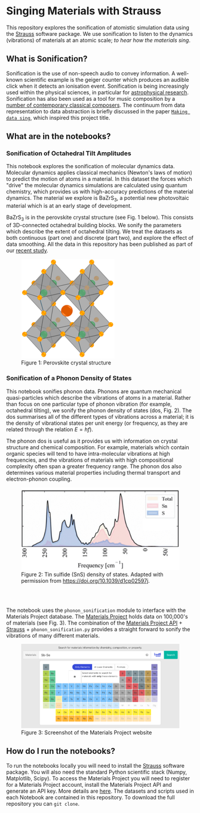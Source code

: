 # Singing Materials with Strauss

This repository explores the sonification of atomistic simulation data using the [Strauss](https://www.audiouniverse.org/research/strauss) software package.
We use sonification to listen to the dynamics (vibrations) of materials at an atomic scale; *to hear how the materials sing*.

## What is Sonification?

Sonification is the use of non-speech audio to convey information. A well-known scientific example is the geiger counter which produces an audible click when it detects an ionisation event. Sonification is being increasingly used within the physical sciences, in particular for [astrophysical research](https://www.scientificamerican.com/video/listen-to-the-astonishing-chirp-of-two-black-holes-merging). 
Sonification has also been used as a tool for music composition by a [number of contemporary classical composers](https://www.straebel.com/files/Straebel%202010_Sonification%20Metaphor.pdf). 
The continuum from data representation to data abstraction is briefly discussed in the paper [`Making data sing`](https://www.researchgate.net/profile/Atau-Tanaka/publication/312740596_Making_Data_Sing_Embodied_Approaches_to_Sonification/links/5fc6b5f2299bf188d4e8d59e/Making-Data-Sing-Embodied-Approaches-to-Sonification.pdf), which inspired this project title.

## What are in the notebooks?

### Sonification of Octahedral Tilt Amplitudes

This notebook explores the sonification of molecular dynamics data.
Molecular dynamics applies classical mechanics (Newton's laws of motion) to predict the motion of atoms in a material. In this dataset the forces which "drive" the molecular dynamics simulations are calculated using quantum chemistry, 
which provides us with high-accuracy predictions of the material dynamics. 
The material we explore is BaZrS<sub>3</sub>, a potential new photovoltaic material which is at an early stage of development. 

BaZrS<sub>3</sub> is in the perovskite crystal structure (see Fig. 1 below). This consists of 3D-connected octahedral building blocks.
We sonify the parameters which describe the extent of octahedral tilting. We treat the datasets as both continuous (part one) and discrete (part two), and explore the effect of data smoothing. 
All the data in this repository has been published as part of our [recent study](https://pubs.acs.org/doi/10.1021/acs.jpclett.4c03517). 

<figure>
    <img src="./assets/img/perovskite_structure.png"
         alt="Perovskite crystal structure"
         width="250">
    <figcaption>Figure 1: Perovskite crystal structure</figcaption>
</figure>

### Sonification of a Phonon Density of States

This notebook sonifies phonon data.
Phonons are quantum mechanical quasi-particles which describe the vibrations of atoms in a material. 
Rather than focus on one particular type of phonon vibration (for example, octahedral tilting), we sonify the phonon density of states (dos, Fig. 2). The dos summarises all of the different types of vibrations across a material; 
it is the density of vibrational states per unit energy (or frequency, as they are related through the relation $E=hf$).

The phonon dos is useful as it provides us with information on crystal structure and chemical composition.
For example, materials which contain organic species will tend to have intra-molecular vibrations at high frequencies, and the vibrations of materials with high compositional complexity often span a greater frequency range.
The phonon dos also determines various material properties including thermal transport and electron-phonon coupling.

<figure>
    <img src="./assets/img/SnS_dos.png"
         alt="Tin sulfide (SnS) density of states."
         width="500">
    <figcaption>Figure 2: Tin sulfide (SnS) density of states. Adapted with permission from <a href="https://doi.org/10.1039/d1cp02597j">https://doi.org/10.1039/d1cp02597j</a>.</figcaption>
</figure>
</br>
</br>

The notebook uses the `phonon_sonification` module to interface with the Materials Project database. The [Materials Project](https://next-gen.materialsproject.org/) holds data on 100,000's of materials (see Fig. 3). 
The combination of the [Materials Project API](https://next-gen.materialsproject.org/api) + [Strauss](https://github.com/james-trayford/strauss) + `phonon_sonification.py` provides a straight forward to sonify the vibrations of many different materials.

<figure>
    <img src="/assets/img/MP_screenshot.png"
         alt="Screenshot of the Materials Project website"
         width="600">
    <figcaption>Figure 3: Screenshot of the Materials Project website</figcaption>
</figure>

## How do I run the notebooks?

To run the notebooks locally you will need to install the [Strauss](https://www.audiouniverse.org/research/strauss) software package.
You will also need the standard Python scientific stack (Numpy, Matplotlib, Scipy).
To access the Materials Project you will need to register for a Materials Project account, install the Materials Project API and generate an API key. More details are [here](https://next-gen.materialsproject.org/api).
The datasets and scripts used in each Notebook are contained in this repository. To download the full repository you can `git clone`.
